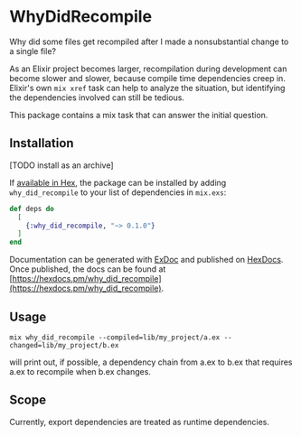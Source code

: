 # WhyDidRecompile

Why did some files get recompiled after I made a nonsubstantial change to a single file?

As an Elixir project becomes larger, recompilation during development can become slower and slower,
because compile time dependencies creep in. Elixir's own `mix xref` task can help to analyze the
situation, but identifying the dependencies involved can still be tedious.

This package contains a mix task that can answer the initial question.

## Installation

[TODO install as an archive]

If [available in Hex](https://hex.pm/docs/publish), the package can be installed
by adding `why_did_recompile` to your list of dependencies in `mix.exs`:

```elixir
def deps do
  [
    {:why_did_recompile, "~> 0.1.0"}
  ]
end
```

Documentation can be generated with [ExDoc](https://github.com/elixir-lang/ex_doc)
and published on [HexDocs](https://hexdocs.pm). Once published, the docs can
be found at [https://hexdocs.pm/why_did_recompile](https://hexdocs.pm/why_did_recompile).

## Usage

```
mix why_did_recompile --compiled=lib/my_project/a.ex --changed=lib/my_project/b.ex
```

will print out, if possible, a dependency chain from a.ex to b.ex that requires a.ex to recompile
when b.ex changes.

## Scope

Currently, export dependencies are treated as runtime dependencies.
